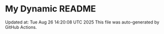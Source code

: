 # My Dynamic README
Updated at: Tue Aug 26 14:20:08 UTC 2025
This file was auto-generated by GitHub Actions.
